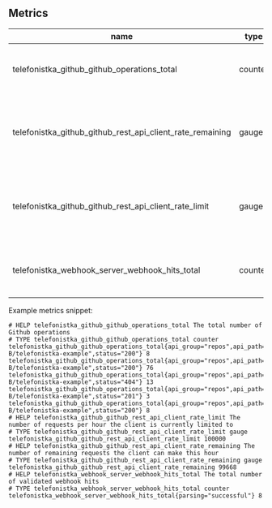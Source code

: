 ## Metrics

|name|type|description|labels|
|---|---|---|---|
|telefonistka_github_github_operations_total|counter|"The total number of Github API operations|`api_group`, `api_path`, `repo_slug`, `status`, `method`|
|telefonistka_github_github_rest_api_client_rate_remaining|gauge|The number of remaining requests the client can make this hour||
|telefonistka_github_github_rest_api_client_rate_limit|gauge|The number of requests per hour the client is currently limited to||
|telefonistka_webhook_server_webhook_hits_total|counter|The total number of validated webhook hits|`parsing`|

Example metrics snippet:
```text
# HELP telefonistka_github_github_operations_total The total number of Github operations
# TYPE telefonistka_github_github_operations_total counter
telefonistka_github_github_operations_total{api_group="repos",api_path="",method="GET",repo_slug="Oded-B/telefonistka-example",status="200"} 8
telefonistka_github_github_operations_total{api_group="repos",api_path="contents",method="GET",repo_slug="Oded-B/telefonistka-example",status="200"} 76
telefonistka_github_github_operations_total{api_group="repos",api_path="contents",method="GET",repo_slug="Oded-B/telefonistka-example",status="404"} 13
telefonistka_github_github_operations_total{api_group="repos",api_path="issues",method="POST",repo_slug="Oded-B/telefonistka-example",status="201"} 3
telefonistka_github_github_operations_total{api_group="repos",api_path="pulls",method="GET",repo_slug="Oded-B/telefonistka-example",status="200"} 8
# HELP telefonistka_github_github_rest_api_client_rate_limit The number of requests per hour the client is currently limited to
# TYPE telefonistka_github_github_rest_api_client_rate_limit gauge
telefonistka_github_github_rest_api_client_rate_limit 100000
# HELP telefonistka_github_github_rest_api_client_rate_remaining The number of remaining requests the client can make this hour
# TYPE telefonistka_github_github_rest_api_client_rate_remaining gauge
telefonistka_github_github_rest_api_client_rate_remaining 99668
# HELP telefonistka_webhook_server_webhook_hits_total The total number of validated webhook hits
# TYPE telefonistka_webhook_server_webhook_hits_total counter
telefonistka_webhook_server_webhook_hits_total{parsing="successful"} 8
```

